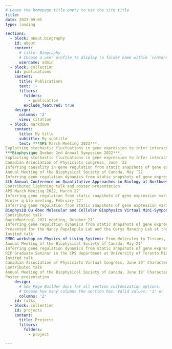 ```yaml
---
# Leave the homepage title empty to use the site title
title:
date: 2023-09-05
type: landing

sections:
  - block: about.biography
    id: about
    content:
      # title: Biography
      # Choose a user profile to display (a folder name within `content/authors/`)
      username: admin
  - block: collection
    id: publications
    content:
      title: Publications
      text: |-
      filters:
        folders:
          - publication
        exclude_featured: true
    design:
      columns: '2'
      view: citation
  - block: markdown
    content:
      title: My title
      subtitle: My subtitle
      text: ***APS March Meeting 2023***,
Exploiting stochastic fluctuations in gene expression to infer interactions between genes. (Contributed talk) 
***Biophysique Quebec 2nd Annual Symposium 2022***, 
Exploiting stochastic fluctuations in gene expression to infer interactions between genes. (Contributed talk) 
Canadian Association of Physicists congress, June ’22
Inferring causality in gene regulation from static snapshots of gene expression variability. Contributed talk
Annual Meeting of the Biophysical Society of Canada, May ’22
Inferring gene regulation dynamics from static snapshots of gene expression reporters. Contributed poster presentation with talk at student symposium
4th Annual Conference on Quantitative Approaches in Biology at Northwestern University, March ’22 Fluorescence maturation time: a nuisance or a feature?
Contributed lightning talk and poster presentation
APS March Meeting 2022, March 22’
Inferring gene regulation from static snapshots of gene expression variability. Contributed talk
Winter q-bio meeting, February 22’
Inferring gene regulation from static snapshots of gene expression variability. Contributed talk
BiophysiQ Qu ́ebec Molecular and Cellular Biophysics Virtual Mini-Symposium, November 21’ Fluorescent maturation time: is it a bug or a feature?
Contributed talk
BactoMontreal 2021 meeting, October 21’
Inferring gene regulation dynamics from static snapshots of gene expression variability. Poster presentation
Presented for the Nancy Papalopulu Lab and the Cerys Manning Lab at the University of Manchester, June 21’ Inferring gene regulation dynamics from static snapshots of gene expression reporters.
Invited talk
EMBO workshop on Physics of Living Systems: From Molecules to Tissues, June 21’ Inferring gene regulation dynamics from static snapshots of gene expression reporters. Contributed talk
Annual Meeting of the Biophysical Society of Canada, May 21’
Inferring gene regulation dynamics from static snapshots of gene expression variability. Poster presentation
RIP Graduate Seminar in the CPS department at University of Toronto Mississauga, October 21’ Inferring gene regulation dynamics from static snapshots of gene expression reporters.
Invited talk
Canadian Association of Physicists Virtual Congress, June 20’ Characteristic variability of co-regulated genes.
Contributed talk
Annual Meeting of the Biophysical Society of Canada, June 19’ Characteristic variability of co-regulated genes.
Poster presentation
    design:
      # See Page Builder docs for all section customization options.
      # Choose how many columns the section has. Valid values: '1' or '2'.
      columns: '2'
    id: talks
  - block: collection
    id: projects
    content:
      title: Projects
      filters:
        folders:
          - project

---
```

